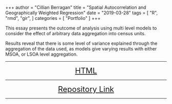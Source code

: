 +++
author = "Cillian Berragan"
title = "Spatial Autocorrelation and Geographically Weighted Regression"
date = "2019-03-28"
tags = [
    "R",
    "rmd",
    "gir",
]
categories = [
    "Portfolio"
]
+++

This essay presents the outcome of analysis using multi level models to consider the effect of arbitrary data aggregation into census units.

<!--more-->

Results reveal that there is some level of variance explained through the aggregation of the data used, as models give varying results with either MSOA, or LSOA level aggregation.

---

<p align="center">
<font size="5">
<a href="/post/projects/pdfs/a2_envs453/a2_envs453.html"> HTML</a>
</font>
</p>

---

<p align="center">
<font size="5">
<a href="https://github.com/cjber/gds/tree/master/envs453/a1_envs453"> Repository Link</a>
</font>
</p>

---
